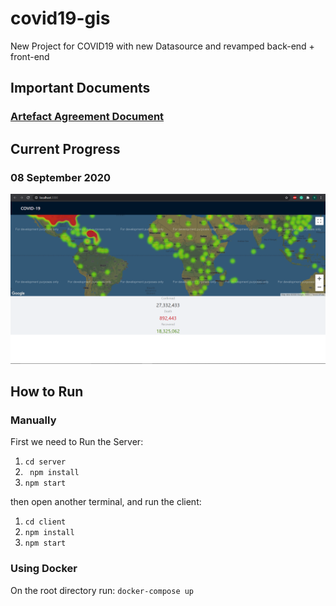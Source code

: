 # covid19-gis
New Project for COVID19 with new Datasource and revamped back-end + front-end

## Important Documents
### [Artefact Agreement Document](https://connectqutedu-my.sharepoint.com/:w:/g/personal/n10327622_qut_edu_au/Ea9iHR5KXP1AjPO2h8XZ9bgBqc0irFnsZCWrfV2bag0tNQ?email=donovantauedea.boga%40connect.qut.edu.au&e=4%3avfYHVD&at=9)

## Current Progress
### 08 September 2020
![Current Progress Sep 08](https://github.com/meowlearning/covid19-gis/blob/master/notes/GIS-Sep-08.PNG?raw=true)

## How to Run
### Manually
First we need to Run the Server: 
1. ```cd server```
2. ``` npm install```
3. ``` npm start ```

then open another terminal, and run the client: 
1. ```cd client```
2. ```npm install```
3. ```npm start```

### Using Docker
On the root directory run: ```docker-compose up```
